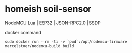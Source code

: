 # homeish soil-sensor

NodeMCU Lua | ESP32 | JSON-RPC2.0 | SSDP

docker command

```
sudo docker run --rm -ti -v `pwd`:/opt/nodemcu-firmware marcelstoer/nodemcu-build build
```
